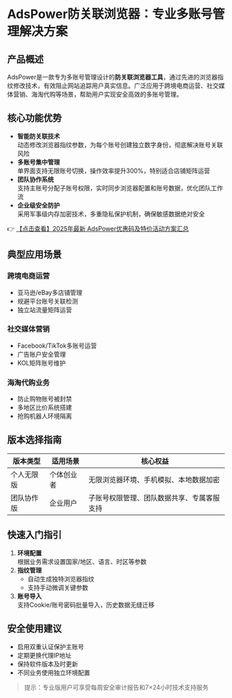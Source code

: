 # AdsPower防关联浏览器：专业多账号管理解决方案

## 产品概述
AdsPower是一款专为多账号管理设计的**防关联浏览器工具**，通过先进的浏览器指纹修改技术，有效阻止网站追踪用户真实信息。广泛应用于跨境电商运营、社交媒体营销、海淘代购等场景，帮助用户实现安全高效的多账号管理。

## 核心功能优势
- **智能防关联技术**  
  动态修改浏览器指纹参数，为每个账号创建独立数字身份，彻底解决账号关联风险
- **多账号集中管理**  
  单界面支持无限账号切换，操作效率提升300%，特别适合店铺矩阵运营
- **团队协作系统**  
  支持主账号分配子账号权限，实时同步浏览器配置和账号数据，优化团队工作流
- **企业级安全防护**  
  采用军事级内存加密技术，多重隐私保护机制，确保敏感数据绝对安全

👉 [【点击查看】2025年最新 AdsPower优惠码及特价活动方案汇总](https://bit.ly/adspower_free)

## 典型应用场景
### 跨境电商运营
- 亚马逊/eBay多店铺管理
- 规避平台账号关联检测
- 独立站流量矩阵运营

### 社交媒体营销
- Facebook/TikTok多账号运营
- 广告账户安全管理
- KOL矩阵账号维护

### 海淘代购业务
- 防止购物账号被封禁
- 多地区比价系统搭建
- 抢购机器人环境隔离

## 版本选择指南
| 版本类型 | 适用场景 | 核心权益 |
|---------|---------|---------|
| 个人无限版 | 个体创业者 | 无限浏览器环境、手机模拟、本地数据加密 |
| 团队协作版 | 企业用户 | 子账号权限管理、团队数据共享、专属客服支持 |

## 快速入门指引
1. **环境配置**  
   根据业务需求设置国家/地区、语言、时区等参数
2. **指纹管理**  
   - 自动生成独特浏览器指纹
   - 支持手动微调关键参数
3. **账号导入**  
   支持Cookie/账号密码批量导入，历史数据无缝迁移

## 安全使用建议
- 启用双重认证保护主账号
- 定期更换代理IP地址
- 保持软件版本及时更新
- 不同业务使用独立环境配置

> 提示：专业版用户可享受每周安全审计报告和7×24小时技术支持服务